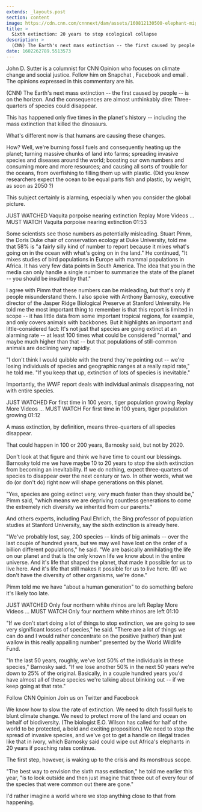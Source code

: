 ```yaml
--- 
extends: _layouts.post 
section: content 
image: https://cdn.cnn.com/cnnnext/dam/assets/160812130500-elephant-migration-africa-super-tease.jpg 
title: > 
  Sixth extinction: 20 years to stop ecological collapse 
description: > 
  (CNN) The Earth's next mass extinction -- the first caused by people -- is on the horizon.This has happened only five times in the planet's history -- including the mass extinction that killed the dinosaurs.JUST WATCHED Vaquita porpoise nearing extinction Replay More Videos ... MUST WATCH Vaquita porpoise nearing extinction 01:53Some scientists see those numbers as potentially misleading.Barnosky told me we have maybe 10 to 20 years to stop the sixth extinction from becoming an inevitability."In the last 50 years, roughly, we've lost 50% of the individuals in these species," Barnosky said. 
date: 1602262789.5513573 
--- 
```

John D. Sutter is a columnist for CNN Opinion who focuses on climate change and social justice. Follow him on Snapchat , Facebook and email . The opinions expressed in this commentary are his.

(CNN) The Earth's next mass extinction -- the first caused by people -- is on the horizon. And the consequences are almost unthinkably dire: Three-quarters of species could disappear.

This has happened only five times in the planet's history -- including the mass extinction that killed the dinosaurs.

What's different now is that humans are causing these changes.

How? Well, we're burning fossil fuels and consequently heating up the planet; turning massive chunks of land into farms; spreading invasive species and diseases around the world; boosting our own numbers and consuming more and more resources; and causing all sorts of trouble for the oceans, from overfishing to filling them up with plastic. (Did you know researchers expect the ocean to be equal parts fish and plastic, by weight, as soon as 2050 ?)

This subject certainly is alarming, especially when you consider the global picture.

JUST WATCHED Vaquita porpoise nearing extinction Replay More Videos ... MUST WATCH Vaquita porpoise nearing extinction 01:53

Some scientists see those numbers as potentially misleading. Stuart Pimm, the Doris Duke chair of conservation ecology at Duke University, told me that 58% is "a fairly silly kind of number to report because it mixes what's going on in the ocean with what's going on in the land." He continued, "It mixes studies of bird populations in Europe with mammal populations in Africa. It has very few data points in South America. The idea that you in the media can only handle a single number to summarize the state of the planet -- you should be insulted by that."

I agree with Pimm that these numbers can be misleading, but that's only if people misunderstand them. I also spoke with Anthony Barnosky, executive director of the Jasper Ridge Biological Preserve at Stanford University. He told me the most important thing to remember is that this report is limited in scope -- it has little data from some important tropical regions, for example, and only covers animals with backbones. But it highlights an important and little-considered fact: It's not just that species are going extinct at an alarming rate -- at least 100 times what could be considered "normal," and maybe much higher than that -- but that populations of still-common animals are declining very rapidly.

"I don't think I would quibble with the trend they're pointing out -- we're losing individuals of species and geographic ranges at a really rapid rate," he told me. "If you keep that up, extinction of lots of species is inevitable."

Importantly, the WWF report deals with individual animals disappearing, not with entire species.

JUST WATCHED For first time in 100 years, tiger population growing Replay More Videos ... MUST WATCH For first time in 100 years, tiger population growing 01:12

A mass extinction, by definition, means three-quarters of all species disappear.

That could happen in 100 or 200 years, Barnosky said, but not by 2020.

Don't look at that figure and think we have time to count our blessings. Barnosky told me we have maybe 10 to 20 years to stop the sixth extinction from becoming an inevitability. If we do nothing, expect three-quarters of species to disappear over the next century or two. In other words, what we do (or don't do) right now will shape generations on this planet.

"Yes, species are going extinct very, very much faster than they should be," Pimm said, "which means we are depriving countless generations to come the extremely rich diversity we inherited from our parents."

And others experts, including Paul Ehrlich, the Bing professor of population studies at Stanford University, say the sixth extinction is already here.

"We've probably lost, say, 200 species -- kinds of big animals -- over the last couple of hundred years, but we may well have lost on the order of a billion different populations," he said. "We are basically annihilating the life on our planet and that is the only known life we know about in the entire universe. And it's life that shaped the planet, that made it possible for us to live here. And it's life that still makes it possible for us to live here. (If) we don't have the diversity of other organisms, we're done."

Pimm told me we have "about a human generation" to do something before it's likely too late.

JUST WATCHED Only four northern white rhinos are left Replay More Videos ... MUST WATCH Only four northern white rhinos are left 01:10

"If we don't start doing a lot of things to stop extinction, we are going to see very significant losses of species," he said. "There are a lot of things we can do and I would rather concentrate on the positive (rather) than just wallow in this really appalling number" presented by the World Wildlife Fund.

"In the last 50 years, roughly, we've lost 50% of the individuals in these species," Barnosky said. "If we lose another 50% in the next 50 years we're down to 25% of the original. Basically, in a couple hundred years you'd have almost all of these species we're talking about blinking out -- if we keep going at that rate."

Follow CNN Opinion Join us on Twitter and Facebook

We know how to slow the rate of extinction. We need to ditch fossil fuels to blunt climate change. We need to protect more of the land and ocean on behalf of biodiversity. (The biologist E.O. Wilson has called for half of the world to be protected, a bold and exciting proposition.) We need to stop the spread of invasive species, and we've got to get a handle on illegal trades like that in ivory, which Barnosky said could wipe out Africa's elephants in 20 years if poaching rates continue.

The first step, however, is waking up to the crisis and its monstrous scope.

"The best way to envision the sixth mass extinction," he told me earlier this year, "is to look outside and then just imagine that three out of every four of the species that were common out there are gone."

I'd rather imagine a world where we stop anything close to that from happening.